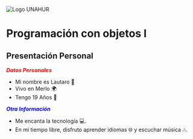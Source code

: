 ![Logo UNAHUR](./UNAHUR.png)

# Programación con objetos I
## Presentación Personal

<span style="font-weight: bold; font-style: italic; color: red;">Datos Personales</span>
- Mi nombre es Lautaro 🧑
- Vivo en Merlo 🌍
- Tengo 19 Años 🎂


<span style="font-weight: bold; font-style: italic; color: blue;">Otra Información</span>
- Me encanta la tecnología 💻.
- En mi tiempo libre, disfruto aprender idiomas 🌐 y escuchar música 🎶.
